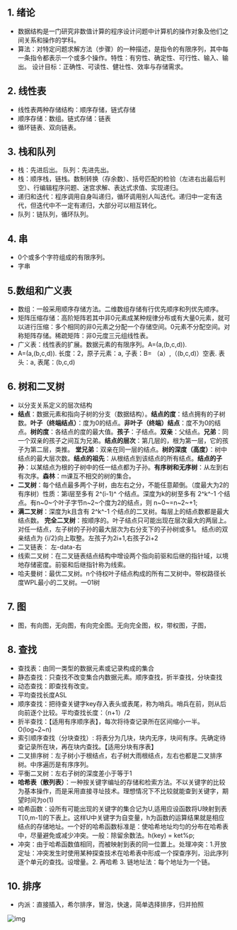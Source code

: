 ## 1. 绪论

- 数据结构是一门研究非数值计算的程序设计问题中计算机的操作对象及他们之间关系和操作的学科。
- 算法：对特定问题求解方法（步骤）的一种描述，是指令的有限序列，其中每一条指令都表示一个或多个操作。特性：有穷性、确定性、可行性、输入、输出。 设计目标：正确性、可读性、健壮性、效率与存储需求。



## 2. 线性表

- 线性表两种存储结构：顺序存储，链式存储
- 顺序存储：数组。链式存储：链表
- 循环链表、双向链表。



## 3. 栈和队列

- 栈：先进后出。 队列：先进先出。
- 栈：顺序栈，链栈。数制转换（存余数）、括号匹配的检验（左进右出最后判空）、行编辑程序问题、迷宫求解、表达式求值、实现递归。
- 递归和迭代：程序调用自身叫递归，循环调用别人叫迭代。递归中一定有迭代，但迭代中不一定有递归，大部分可以相互转化。
- 队列：链队列，循环队列。



## 4. 串

- 0个或多个字符组成的有限序列。
- 字串



## 5.数组和广义表

- 数组：一般采用顺序存储方法。二维数组存储有行优先顺序和列优先顺序。
- 矩阵压缩存储：高阶矩阵若其中非0元素成某种规律分布或有大量0元素，就可以进行压缩：多个相同的非0元素之分配一个存储空间。0元素不分配空间。对称矩阵存储。稀疏矩阵：非0元度三元组线性表。
- 广义表：线性表的扩展。数据元素的有限序列。A=(a,(b,c,d)).
- A=(a,(b,c,d)). 长度：2，原子元素：a, 子表：B= （a）,（(b,c,d)）空表. 表头：a, 表尾：(b,c,d) 



## 6. 树和二叉树

- 以分支关系定义的层次结构
- **结点**：数据元素和指向子树的分支（数据结构）。**结点的度**：结点拥有的子树数。**叶子（终端结点）**：度为0的结点。**非叶子（终端）结点**：度不为0的结点。**树的度**：各结点的度的最大值。**孩子**：子结点。**双亲**：父结点。**兄弟**：同一个双亲的孩子之间互为兄弟。**结点的层次**：第几层的，根为第一层，它的孩子为第二层，类推。 **堂兄弟**：双亲在同一层的结点。**树的深度（高度）**：树中结点的最大层次数。**结点的祖先**：从根结点到该结点的所有结点。**结点的子孙**：以某结点为根的子树中的任一结点都为子孙。**有序树和无序树**：从左到右有次序。**森林**：m课互不相交的树的集合。
- **二叉树**：每个结点最多两个子树，由左右之分，不能任意颠倒。（度最大为2的有序树）性质：第i层至多有 2^(i-1)^ 个结点。深度为k的树至多有 2^k^-1 个结点。有n~0~个叶子字节n~2~个度为2的结点，则 n~0~=n~2~+1;
- **满二叉树**：深度为k且含有 2^k^-1 个结点的二叉树。每层上的结点数都是最大结点数。 **完全二叉树**：按顺序的。叶子结点只可能出现在层次最大的两层上。对任一结点，左子树的子孙的最大层次为右分支下的子孙树或多1。 结点i的双亲结点为 {i/2}向上取整。左孩子为2i+1,右孩子2i+2
- 二叉链表： 左-data-右
- 线索二叉树：在二叉链表结点结构中增设两个指向前驱和后继的指针域，以境地存储密度。前驱和后继指针称为线索。
- 哈夫曼树：最优二叉树。n个待权叶子结点构成的所有二叉树中。带权路径长度WPL最小的二叉树。—01树



## 7. 图

- 图，有向图，无向图，有向完全图。无向完全图，权，带权图，子图，



## 8. 查找

- 查找表：由同一类型的数据元素或记录构成的集合
- 静态查找：只查找不改变集合内数据元素。顺序查找，折半查找，分块查找
- 动态查找：即查找有改变。
- 平均查找长度ASL
- 顺序查找：把待查关键字key存入表头或表尾，称为哨兵。哨兵在前，则从后向前逐个比较。平均查找长度：（n+1）/2
- 折半查找：【适用有序顺序表】，每次将待查记录所在区间缩小一半。O(log~2~n)
- 索引顺序查找（分块查找）: 将表分为几块，块内无序，块间有序。先确定待查记录所在块，再在块内查找。【适用分块有序表】
- 二叉排序树：左子树小于根结点，右子树大雨根结点，左右也都是二叉排序树。中序遍历是有序序列。
- 平衡二叉树：左右子树的深度差小于等于1
- **哈希表（散列表）**：一种按关键字编址的存储和检索方法。不以关键字的比较为基本操作，而是采用直接寻址技术。理想情况下不比较就能查到关键字，期望时间为o(1)
- 哈希函数：设所有可能出现的关键字的集合记为U,适用应设函数将U映射到表T[0,m-1]的下表上。这样U中关键字为自变量，h为函数的运算结果就是相应结点的存储地址。一个好的哈希函数标准是：使哈希地址均匀的分布在哈希表中，尽量避免或减少冲突。一般：除留余数法。h(key) = ket%p;
- 冲突：由于哈希函数值相同，而被映射到表的同一位置上。处理冲突：1.开放定址：冲突发生时使用某种探查技术在哈希表中形成一个探查序列，沿此序列逐个单元的查找。设增量。2. 再哈希 3. 链地址法：每个地址为一个链。



## 10. 排序

- 内派：直接插入，希尔排序，冒泡，快速，简单选择排序，归并拍照

![img](https://img-blog.csdnimg.cn/20190120122717679.png?x-oss-process=image/watermark,type_ZmFuZ3poZW5naGVpdGk,shadow_10,text_aHR0cHM6Ly9ibG9nLmNzZG4ubmV0L3FxXzQxNTIzMDk2,size_16,color_FFFFFF,t_70)